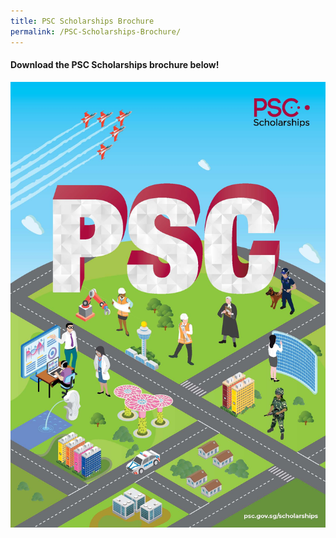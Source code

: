 ```yaml
---
title: PSC Scholarships Brochure
permalink: /PSC-Scholarships-Brochure/
---
```


#### Download the PSC Scholarships brochure below!

![PSC Scholarships e-brochure](/images/brochure-cover.jpg)



